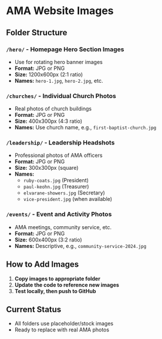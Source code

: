 # AMA Website Images

## Folder Structure

### `/hero/` - Homepage Hero Section Images
- Use for rotating hero banner images
- **Format:** JPG or PNG
- **Size:** 1200x600px (2:1 ratio) 
- **Names:** `hero-1.jpg`, `hero-2.jpg`, etc.

### `/churches/` - Individual Church Photos  
- Real photos of church buildings
- **Format:** JPG or PNG
- **Size:** 400x300px (4:3 ratio)
- **Names:** Use church name, e.g., `first-baptist-church.jpg`

### `/leadership/` - Leadership Headshots
- Professional photos of AMA officers
- **Format:** JPG or PNG  
- **Size:** 300x300px (square)
- **Names:** 
  - `ruby-coats.jpg` (President)
  - `paul-keohn.jpg` (Treasurer)  
  - `elvarane-showers.jpg` (Secretary)
  - `vice-president.jpg` (when available)

### `/events/` - Event and Activity Photos
- AMA meetings, community service, etc.
- **Format:** JPG or PNG
- **Size:** 600x400px (3:2 ratio)
- **Names:** Descriptive, e.g., `community-service-2024.jpg`

## How to Add Images

1. **Copy images to appropriate folder**
2. **Update the code to reference new images** 
3. **Test locally, then push to GitHub**

## Current Status
- All folders use placeholder/stock images
- Ready to replace with real AMA photos